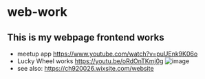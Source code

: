 # web-work

## This is my webpage frontend works
- meetup app
https://www.youtube.com/watch?v=puUEnk9K06o
- Lucky Wheel works
https://youtu.be/oRdOnTKmj0g
![image](./luckywheel)
- see also: 
https://ch920026.wixsite.com/website
